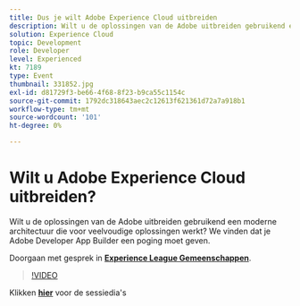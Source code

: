 ```yaml
---
title: Dus je wilt Adobe Experience Cloud uitbreiden
description: Wilt u de oplossingen van de Adobe uitbreiden gebruikend een moderne architectuur die voor veelvoudige oplossingen werkt? We vinden dat je Adobe Developer App Builder een poging moet geven. Deze sessie is afgeleverd als onderdeel van de Adobe Developers Live Content-gebeurtenis.
solution: Experience Cloud
topic: Development
role: Developer
level: Experienced
kt: 7189
type: Event
thumbnail: 331852.jpg
exl-id: d81729f3-be66-4f68-8f23-b9ca55c1154c
source-git-commit: 1792dc318643aec2c12613f621361d72a7a918b1
workflow-type: tm+mt
source-wordcount: '101'
ht-degree: 0%

---
```


# Wilt u Adobe Experience Cloud uitbreiden?

Wilt u de oplossingen van de Adobe uitbreiden gebruikend een moderne architectuur die voor veelvoudige oplossingen werkt? We vinden dat je Adobe Developer App Builder een poging moet geven.

Doorgaan met gesprek in **[Experience League Gemeenschappen](https://adobe.ly/36Yd3v6)**.

>[!VIDEO](https://video.tv.adobe.com/v/331852/?quality=12&learn=on&hidetitle=true)

Klikken **[hier](/help/adobe-developers-live/assets/extend-experience-cloud.pdf)** voor de sessiedia&#39;s
